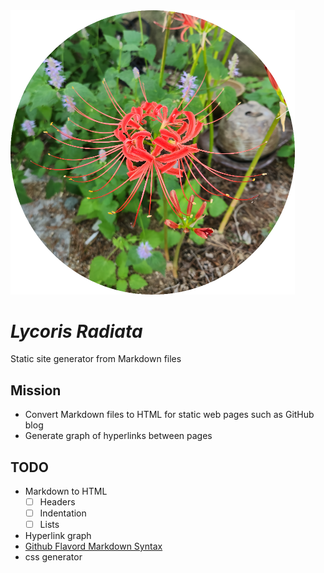 <img src="./asset/lycoris_small.png" alt="lycoris" style="zoom:50%;" />

# *Lycoris Radiata*

Static site generator from Markdown files

## Mission

- Convert Markdown files to HTML for static web pages such as GitHub blog
- Generate graph of hyperlinks between pages

## TODO

- Markdown to HTML
    - [ ] Headers
    - [ ] Indentation
    - [ ] Lists
- Hyperlink graph
- [Github Flavord Markdown Syntax](https://github.github.com/gfm/)
- css generator